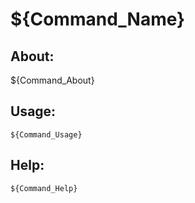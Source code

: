 ${Command_Name}
====================

About:
--------------------
${Command_About}

Usage:
--------------------
```
${Command_Usage}
```

Help:
--------------------
```
${Command_Help}
```
